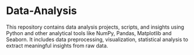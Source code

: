 # Data-Analysis
This repository contains data analysis projects, scripts, and insights using Python and other analytical tools like NumPy, Pandas, Matplotlib and Seaborn. It includes data preprocessing, visualization, statistical analysis to extract meaningful insights from raw data.
